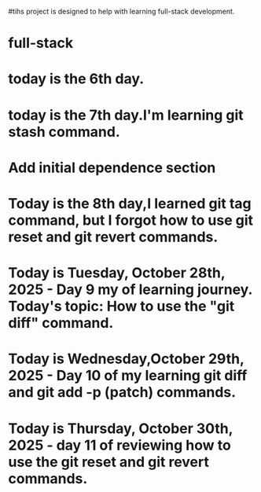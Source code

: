#tihs project is designed to help with learning full-stack development.
# full-stack
# today is the 6th day.
# today is the 7th day.I'm learning git stash command. 
# Add initial dependence section
# Today is the 8th day,I learned git tag command, but I forgot how to use git reset and git revert commands. 

# Today is Tuesday, October 28th, 2025 - Day 9 my of learning journey. Today's topic: How to use the "git diff" command.

# Today is Wednesday,October 29th, 2025 - Day 10 of my learning git diff and git add -p (patch) commands.

# Today is Thursday, October 30th, 2025 - day 11 of reviewing how to use the git reset and git revert commands.
